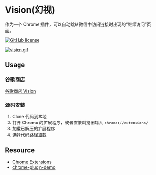 # Vision(幻视)

作为一个 Chrome 插件，可以自动跳转微信中访问链接时出现的“继续访问”页面。

[![GitHub license](https://img.shields.io/github/license/superiorlu/vision.svg)](https://github.com/superiorlu/vision/blob/master/LICENSE)

[![vision.gif](https://i.loli.net/2020/03/26/ebEGR24XO7mUS6Y.gif)](https://i.loli.net/2020/03/26/ebEGR24XO7mUS6Y.gif)

## Usage

### 谷歌商店

[谷歌商店 Vision](https://chrome.google.com/webstore/detail/vision/ljjmbhojgemhgihjglfmegckbjnbhofg)

### 源码安装

1. Clone 代码到本地
2. 打开 Chrome 的扩展程序，或者直接浏览器输入 `chrome://extensions/`
3. 加载已解压的扩展程序
4. 选择代码路径加载

## Resource

- [Chrome Extensions](https://developer.chrome.com/extensions/overview)
- [chrome-plugin-demo](https://github.com/sxei/chrome-plugin-demo)
